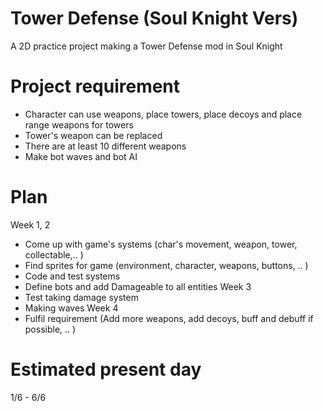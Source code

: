 
# Tower Defense (Soul Knight Vers)
A 2D practice project making a Tower Defense mod in Soul Knight
# Project requirement 
- Character can use weapons, place towers, place decoys and place range weapons for towers
- Tower's weapon can be replaced
- There are at least 10 different weapons
- Make bot waves and bot AI
# Plan
Week 1, 2
- Come up with game's systems (char's movement, weapon, tower, collectable,.. )
- Find sprites for game (environment, character, weapons, buttons, .. )
- Code and test systems
- Define bots and add Damageable to all entities
Week 3
- Test taking damage system
- Making waves
Week 4
- Fulfil requirement (Add more weapons, add decoys, buff and debuff if possible, .. )
# Estimated present day
1/6 - 6/6